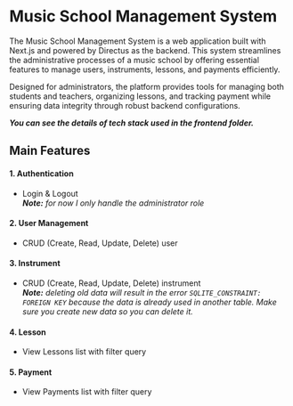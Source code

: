 # Music School Management System
The Music School Management System is a web application built with Next.js and powered by Directus as the backend. This system streamlines the administrative processes of a music school by offering essential features to manage users, instruments, lessons, and payments efficiently.

Designed for administrators, the platform provides tools for managing both students and teachers, organizing lessons, and tracking payment while ensuring data integrity through robust backend configurations.

*<b>You can see the details of tech stack used in the frontend folder.</b>*

## Main Features

#### 1. Authentication
* Login & Logout <br/>
*<b>Note:</b> for now I only handle the administrator role*

#### 2. User Management
* CRUD (Create, Read, Update, Delete) user

#### 3. Instrument
* CRUD (Create, Read, Update, Delete) instrument <br/>
*<b>Note:</b> deleting old data will result in the error `SQLITE_CONSTRAINT: FOREIGN KEY` because the data is already used in another table. Make sure you create new data so you can delete it.*

#### 4. Lesson
* View Lessons list with filter query

#### 5. Payment
* View Payments list with filter query
